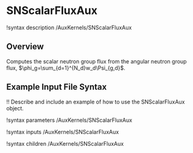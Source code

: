 # SNScalarFluxAux

!syntax description /AuxKernels/SNScalarFluxAux

## Overview

Computes the scalar neutron group flux from the angular neutron group flux,
$\phi_g=\sum_{d=1}^{N_d}w_d\Psi_{g,d}$.

## Example Input File Syntax

!! Describe and include an example of how to use the SNScalarFluxAux object.

!syntax parameters /AuxKernels/SNScalarFluxAux

!syntax inputs /AuxKernels/SNScalarFluxAux

!syntax children /AuxKernels/SNScalarFluxAux
